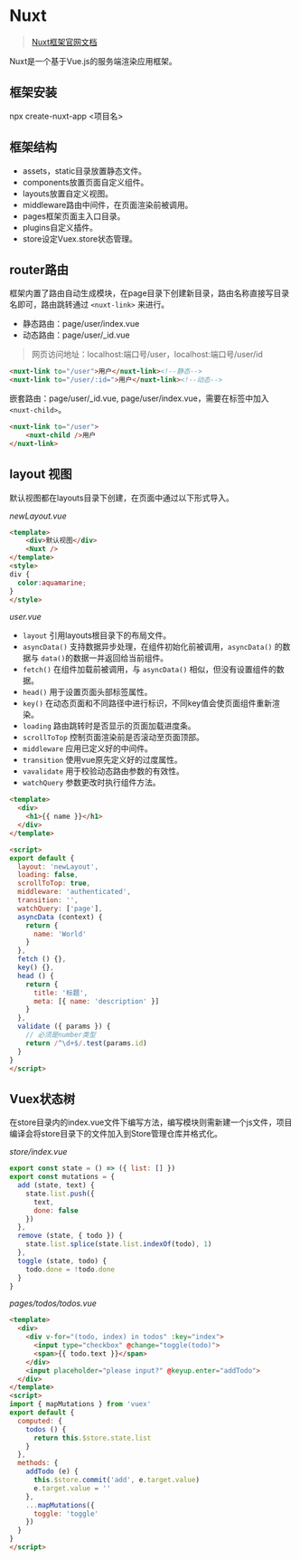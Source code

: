 # Nuxt

> [Nuxt框架官网文档](https://www.nuxtjs.cn/)

Nuxt是一个基于Vue.js的服务端渲染应用框架。

## 框架安装

npx create-nuxt-app <项目名> 

## 框架结构

- assets，static目录放置静态文件。 
- components放置页面自定义组件。
- layouts放置自定义视图。
- middleware路由中间件，在页面渲染前被调用。
- pages框架页面主入口目录。
- plugins自定义插件。
- store设定Vuex.store状态管理。

## router路由

框架内置了路由自动生成模块，在page目录下创建新目录，路由名称直接写目录名即可，路由跳转通过 `<nuxt-link>` 来进行。

- 静态路由：page/user/index.vue
- 动态路由：page/user/_id.vue

> 网页访问地址：localhost:端口号/user，localhost:端口号/user/id

```html
<nuxt-link to="/user">用户</nuxt-link><!--静态-->
<nuxt-link to="/user/:id=">用户</nuxt-link><!--动态-->
```

嵌套路由：page/user/_id.vue, page/user/index.vue，需要在标签中加入 `<nuxt-child>`。

```html
<nuxt-link to="/user">
	<nuxt-child />用户
</nuxt-link>
```

## layout 视图

默认视图都在layouts目录下创建，在页面中通过以下形式导入。

*newLayout.vue*

```html
<template>
	<div>默认视图</div>
	<Nuxt />
</template>
<style>
div {
  color:aquamarine;
}
</style>
```

*user.vue*

- `layout` 引用layouts根目录下的布局文件。
- `asyncData()` 支持数据异步处理，在组件初始化前被调用，`asyncData()` 的数据与 `data()`的数据一并返回给当前组件。
- `fetch()` 在组件加载前被调用，与 `asyncData()` 相似，但没有设置组件的数据。 
- `head()` 用于设置页面头部标签属性。
- `key()` 在动态页面和不同路径中进行标识，不同key值会使页面组件重新渲染。
- `loading` 路由跳转时是否显示的页面加载进度条。
- `scrollToTop` 控制页面渲染前是否滚动至页面顶部。
- `middleware` 应用已定义好的中间件。 
- `transition` 使用vue原先定义好的过度属性。 
- `vavalidate` 用于校验动态路由参数的有效性。
- `watchQuery` 参数更改时执行组件方法。

```html
<template>
  <div>
    <h1>{{ name }}</h1>
  </div>
</template>

<script>
export default {
  layout: 'newLayout',
  loading: false,
  scrollToTop: true,
  middleware: 'authenticated',
  transition: '',
  watchQuery: ['page'],
  asyncData (context) {
    return {
      name: 'World'
    }
  },
  fetch () {},
  key() {},
  head () {
	return {
      title: '标题',
      meta: [{ name: 'description' }]
    }
  },
  validate ({ params }) {
    // 必须是number类型
    return /^\d+$/.test(params.id)
  }
}
</script>
```

## Vuex状态树

在store目录内的index.vue文件下编写方法，编写模块则需新建一个js文件，项目编译会将store目录下的文件加入到Store管理仓库并格式化。

*store/index.vue*

```javascript
export const state = () => ({ list: [] })
export const mutations = {
  add (state, text) {
    state.list.push({
      text,
      done: false
    })
  },
  remove (state, { todo }) {
    state.list.splice(state.list.indexOf(todo), 1)
  },
  toggle (state, todo) {
    todo.done = !todo.done
  }
}
```

*pages/todos/todos.vue*

```html
<template>
  <div>
    <div v-for="(todo, index) in todos" :key="index">
      <input type="checkbox" @change="toggle(todo)">
      <span>{{ todo.text }}</span>
    </div>
    <input placeholder="please input?" @keyup.enter="addTodo">
  </div>
</template>
<script>
import { mapMutations } from 'vuex'
export default {
  computed: {
    todos () {
      return this.$store.state.list
    }
  },
  methods: {
    addTodo (e) {
      this.$store.commit('add', e.target.value)
      e.target.value = ''
    },
    ...mapMutations({
      toggle: 'toggle'
    })
  }
}
</script>
```
